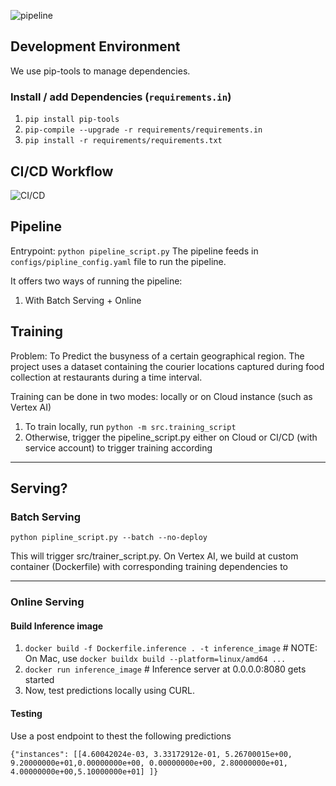 
![pipeline](https://github.com/vasudev-sharma/skipTheDishes_ML_challenge/blob/main/images/pipeline.png)

## Development Environment

We use pip-tools to manage dependencies. 
### Install / add Dependencies (`requirements.in`)
1. `pip install pip-tools`
2. `pip-compile --upgrade -r requirements/requirements.in`
3. `pip install -r requirements/requirements.txt`


## CI/CD Workflow
![CI/CD ](https://github.com/vasudev-sharma/skipTheDishes_ML_challenge/blob/main/images/ci_cd.png)

## Pipeline

Entrypoint: `python pipeline_script.py`
The pipeline feeds in `configs/pipline_config.yaml` file to run the pipeline.


It offers two ways of running the pipeline:
1. With Batch Serving + Online 

## Training
Problem: To Predict the busyness of a certain geographical region. The project uses a dataset containing the courier locations captured during food collection at restaurants during a time interval. 


Training can be done in two modes: locally or on Cloud instance (such as Vertex AI)

1. To train locally, run `python -m src.training_script`
2. Otherwise, trigger the pipeline_script.py either on Cloud or CI/CD (with service account) to trigger training according



---

## Serving? 

### Batch Serving 

`python pipline_script.py --batch --no-deploy`

This will trigger src/trainer_script.py. On Vertex AI, we build at custom container (Dockerfile) with corresponding training dependencies to 


--- 
### Online Serving 

####  Build Inference image
1. `docker build -f Dockerfile.inference . -t inference_image` # NOTE: On Mac, use `docker buildx build --platform=linux/amd64 ...`
2. `docker run inference_image` # Inference server at 0.0.0.0:8080 gets started
3. Now, test predictions locally using CURL.



#### Testing
Use a post endpoint to thest the following predictions
```
{"instances": [[4.60042024e-03, 3.33172912e-01, 5.26700015e+00, 9.20000000e+01,0.00000000e+00, 0.00000000e+00, 2.80000000e+01, 4.00000000e+00,5.10000000e+01] ]}
```


